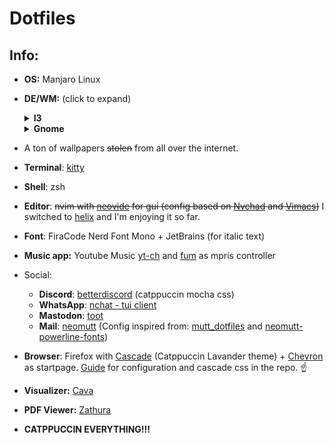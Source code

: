 # Dotfiles

## Info:

- **OS:** Manjaro Linux
- **DE/WM:** (click to expand)
  <details>
  <summary><b>I3</b></summary>

  - <b>Bar:</b> [Polybar](https://github.com/polybar/polybar) (recolored and
    tweaked config from [BIBJAW](https://github.com/BIBJAW/Final_Rice))
  - <b>Compositor:</b> [Picom](https://github.com/yshui/picom)
  - <b>Launcher:</b> [Rofi](https://github.com/davatorium/rofi)

  ### Photos

  ![i3](Screenshots/idksmth.png)
  ![i3](Screenshots/blablabla.png)
  ![i3](Screenshots/blablabla2.png)
  <!-- ![i3](Screenshots/i3-pipes.png) -->
  <!-- ![i3](Screenshots/yetanotheri3screenshot.jpeg) ![i3](Screenshots/i3-new.png) -->
  #### More photos in [screenshots](Screenshots/)

  </details>
  <details>
  <summary><b>Gnome</b></summary>

  ### **Theme**:

  - Shell:
    [Catppuccin-Mocha-Lavender-dark](https://aur.archlinux.org/packages/catppuccin-gtk-theme-mocha)
  - Legacy: (generated with Gradience) Catppuccin Mocha + RosePine titlebar
    buttons
  - <b>All Extensions</b>:
    - ~~[Alyur's Widgets](https://extensions.gnome.org/extension/5338/aylurs-widgets/)~~
      (deprecated in gnome 45, still looking for replacement)
    - [Arc-menu](https://extensions.gnome.org/extension/3628/arcmenu/)
    - [Blur my Shell](https://extensions.gnome.org/extension/3193/blur-my-shell/)
    - [Compiz window effect](https://extensions.gnome.org/extension/3210/compiz-windows-effect/)
      <details><summary>settings</summary>
      - friction: 4.0
      - spring 10.0
      - speedup factor 22.0
      - mass 80
      - x tiles 8
      - y tiles 8
      - maximize effect false
      - resize effect true
      </details>
    - [Compiz magic lamp effect](https://extensions.gnome.org/extension/3740/compiz-alike-magic-lamp-effect/)
    - [Dekstop Cube](https://extensions.gnome.org/extension/4648/desktop-cube/)
    - [Just Perfection](https://extensions.gnome.org/extension/3843/just-perfection/)
    - [Pop Shell](https://aur.archlinux.org/packages/gnome-shell-extension-pop-shell)
    - ~~[Space Bar](https://extensions.gnome.org/extension/5090/space-bar/)~~
      (new workspace indicator is fine for me)
    - ~~[Top Bar Organizer](https://extensions.gnome.org/extension/4356/top-bar-organizer/)~~
      [Order Gnome Shell Extensions](https://extensions.gnome.org/extension/2114/order-gnome-shell-extensions/)
      (organizer broke some stuff for me)
    - ~~[Unite](https://extensions.gnome.org/extension/1287/unite/)~~ (breakes
      workspace indicator in gnome 45. Still looking for replacement.)
    - [Vitals](https://extensions.gnome.org/extension/1460/vitals/)
    - [Burn my Windows](https://extensions.gnome.org/extension/4679/burn-my-windows/)
    - [Media Controls](https://extensions.gnome.org/extension/4470/media-controls/)
    - [Caffeine](https://extensions.gnome.org/extension/517/caffeine/)
    - **(Built-In)**:
      - [AppIndicator and KStatusNotifierItem Support](https://extensions.gnome.org/extension/615/appindicator-support/)
      - [Gnome 4x UI Imporovements](https://extensions.gnome.org/extension/4158/gnome-40-ui-improvements/)
      - [Launch new instance](https://extensions.gnome.org/extension/600/launch-new-instance/)
      - Pamac Updates Indicator (gets installed with pamac i think)
      - [Screenshot Window Sizer](https://extensions.gnome.org/extension/881/screenshot-window-sizer/)
      - [User Themes](https://extensions.gnome.org/extension/19/user-themes/)
      - [X11 Gestures](https://extensions.gnome.org/extension/4033/x11-gestures/)
  - ### Photos:
    ![example](Screenshots/example.png) ![conky1](Screenshots/conky1.png)
    ![example_firefox](Screenshots/example_firefox.png)

</details>

- A ton of wallpapers ~~stolen~~ from all over the internet.
- **Terminal**: [kitty](https://github.com/kovidgoyal/kitty)
- **Shell**: zsh
- **Editor**: ~~nvim with [neovide](https://github.com/neovide/neovide) for gui  (config based on [Nvchad](https://github.com/NvChad/NvChad) and
  [Vimacs](https://github.com/UTFeight/vimacs))~~
  I switched to [helix](https://github.com/helix-editor/helix) and I'm enjoying it so far.
- **Font**: FiraCode Nerd Font Mono + JetBrains (for italic text)
- **Music app:** Youtube Music [yt-ch](https://github.com/th-ch/youtube-music) and [fum](https://github.com/qxb3/fum) as mpris controller
- Social:

  - **Discord**: [betterdiscord](https://betterdiscord.app/) (catppuccin mocha
    css)
  - **WhatsApp**: [nchat - tui client](https://github.com/d99kris/nchat)
  - **Mastodon**: [toot](https://github.com/ihabunek/toot)
  - **Mail**: [neomutt](https://github.com/neomutt/neomutt) (Config inspired
    from: [mutt_dotfiles](https://github.com/ceuk/mutt_dotfiles) and
    [neomutt-powerline-fonts](https://github.com/sheoak/neomutt-powerline-nerdfonts))

- **Browser**: Firefox with [Cascade](https://github.com/andreasgrafen/cascade)
  (Catppuccin Lavander theme) +
  [Chevron](https://github.com/kholmogorov27/chevron) as startpage.
  [Guide](firefox.md) for configuration and cascade css in the repo. ☝️
- **Visualizer:** [Cava](https://github.com/karlstav/cava)
- **PDF Viewer:** [Zathura](https://github.com/pwmt/zathura)
- **CATPPUCCIN EVERYTHING!!!**
